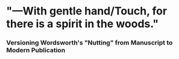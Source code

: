 # "—With gentle hand/Touch, for there is a spirit in the woods."
### Versioning Wordsworth's "Nutting" from Manuscript to Modern Publication
